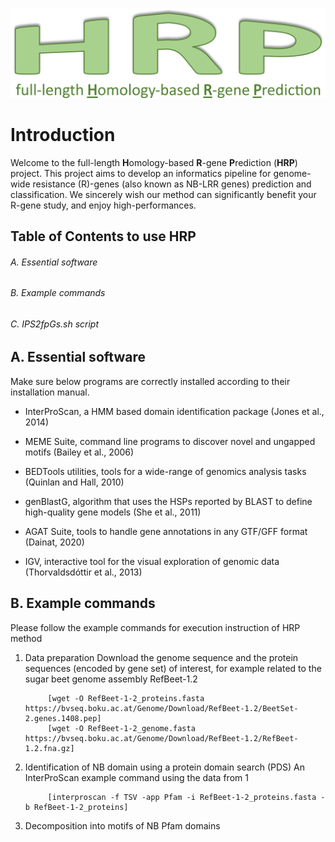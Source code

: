 ![logo.png](https://github.com/AndolfoG/HRP/blob/main/LOGO.png)


# Introduction
Welcome to the full-length **H**omology-based **R**-gene **P**rediction (**HRP**) project.
This project aims to develop an informatics pipeline for genome-wide resistance (R)-genes (also known as NB-LRR genes) prediction and classification.
We sincerely wish our method can significantly benefit your R-gene study, and enjoy high-performances.


## Table of Contents to use HRP
###### A. Essential software
###### B. Example commands
###### C. IPS2fpGs.sh script



## A. Essential software
Make sure below programs are correctly installed according to their installation manual.

- InterProScan, a HMM based domain identification package (Jones et al., 2014)

- MEME Suite, command line programs to discover novel and ungapped motifs (Bailey et al., 2006)

- BEDTools utilities, tools for a wide-range of genomics analysis tasks (Quinlan and Hall, 2010)

- genBlastG, algorithm that uses the HSPs reported by BLAST to define high-quality gene models (She et al., 2011)

- AGAT Suite, tools to handle gene annotations in any GTF/GFF format (Dainat, 2020)

- IGV, interactive tool for the visual exploration of genomic data (Thorvaldsdóttir et al., 2013)

	
## B. Example commands
Please follow the example commands for execution instruction of HRP method

1. Data preparation
	Download the genome sequence and the protein sequences (encoded by gene set) of interest, for example related to the sugar beet genome assembly RefBeet-1.2
			
			
			[wget -O RefBeet-1-2_proteins.fasta https://bvseq.boku.ac.at/Genome/Download/RefBeet-1.2/BeetSet-2.genes.1408.pep]
			[wget -O RefBeet-1-2_genome.fasta https://bvseq.boku.ac.at/Genome/Download/RefBeet-1.2/RefBeet-1.2.fna.gz]


2. Identification of NB domain using a protein domain search (PDS)
	An InterProScan example command using the data from 1
			
			
			[interproscan -f TSV -app Pfam -i RefBeet-1-2_proteins.fasta -b RefBeet-1-2_proteins]	


3. Decomposition into motifs of NB Pfam domains

